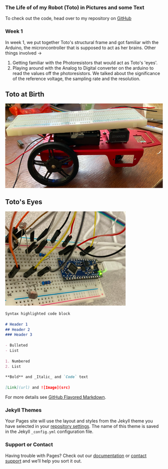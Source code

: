 ### The Life of of my Robot (Toto) in Pictures and some Text

To check out the code, head over to my repository on [GitHub](https://github.com/raghav2956/Cornell-University-ECE3400)


### Week 1

In week 1, we put together Toto's structural frame and got familiar with the Arduino, the microncontroller that is supposed to act
as her brains. Other things involved ->

1. Getting familiar with the Photoresistors that would act as Toto's 'eyes'.
2. Playing around with the Analog to Digital converter on the arduino to read the values off the photoresistors. We talked about the 
   significance of the reference voltage, the sampling rate and the resolution.

## Toto at Birth
![](https://github.com/raghav2956/Cornell-University-ECE3400/blob/gh-pages/Toto-Frame.png)

## Toto's Eyes
![](https://github.com/raghav2956/Cornell-University-ECE3400/blob/gh-pages/Toto-Eyes.png)



```markdown
Syntax highlighted code block

# Header 1
## Header 2
### Header 3

- Bulleted
- List

1. Numbered
2. List

**Bold** and _Italic_ and `Code` text

[Link](url) and ![Image](src)
```

For more details see [GitHub Flavored Markdown](https://guides.github.com/features/mastering-markdown/).

### Jekyll Themes

Your Pages site will use the layout and styles from the Jekyll theme you have selected in your [repository settings](https://github.com/raghav2956/ECE3400/settings). The name of this theme is saved in the Jekyll `_config.yml` configuration file.

### Support or Contact

Having trouble with Pages? Check out our [documentation](https://docs.github.com/categories/github-pages-basics/) or [contact support](https://support.github.com/contact) and we’ll help you sort it out.
